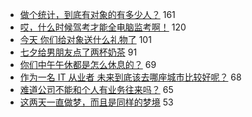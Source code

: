 - [做个统计，到底有对象的有多少人？](https://www.v2ex.com/t/589786) 161
- [哎，什么时候驾考才能全电脑监考啊！](https://www.v2ex.com/t/589798) 120
- [今天 你们给对象送什么礼物了](https://www.v2ex.com/t/589713) 101
- [七夕给男朋友点了两杯奶茶](https://www.v2ex.com/t/589821) 91
- [你们中午午休都是怎么休息的？](https://www.v2ex.com/t/589710) 69
- [作为一名 IT 从业者 未来到底该去哪座城市比较好呢？](https://www.v2ex.com/t/589737) 68
- [难道公司不能和个人有业务往来吗？](https://www.v2ex.com/t/589681) 65
- [这两天一直做梦，而且是同样的梦境](https://www.v2ex.com/t/589682) 53